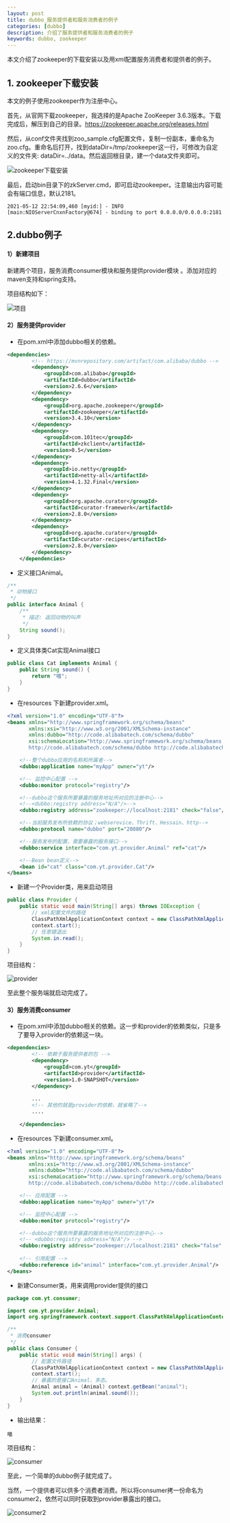 ```yaml
---
layout: post
title: dubbo_服务提供者和服务消费者的例子
categories: [dubbo]
description: 介绍了服务提供者和服务消费者的例子
keywords: dubbo, zookeeper
---
```


 本文介绍了zookeeper的下载安装以及用xml配置服务消费者和提供者的例子。

## 1. zookeeper下载安装

本文的例子使用zookeeper作为注册中心。

首先，从官网下载zookeeper，我选择的是Apache ZooKeeper 3.6.3版本。下载完成后，解压到自己的目录。<https://zookeeper.apache.org/releases.html>

然后，从conf文件夹找到zoo_sample.cfg配置文件，复制一份副本，重命名为zoo.cfg。重命名后打开，找到dataDir=/tmp/zookeeper这一行，可修改为自定义的文件夹: dataDir=../data。然后返回根目录，建一个data文件夹即可。

![zookeeper下载安装](/images/posts/dubbo/20210512_1.gif)

最后，启动bin目录下的zkServer.cmd，即可启动zookeeper。注意输出内容可能会有端口信息，默认2181。

```` 
2021-05-12 22:54:09,460 [myid:] - INFO  [main:NIOServerCnxnFactory@674] - binding to port 0.0.0.0/0.0.0.0:2181
````



## 2.dubbo例子

#### 1）新建项目

新建两个项目，服务消费consumer模块和服务提供provider模块 。添加对应的maven支持和spring支持。

项目结构如下：

![项目](/images/posts/dubbo/20210512_2.png)

#### 2）服务提供provider

- 在pom.xml中添加dubbo相关的依赖。

```` xml
<dependencies>
        <!-- https://mvnrepository.com/artifact/com.alibaba/dubbo -->
        <dependency>
            <groupId>com.alibaba</groupId>
            <artifactId>dubbo</artifactId>
            <version>2.6.6</version>
        </dependency>
        <dependency>
            <groupId>org.apache.zookeeper</groupId>
            <artifactId>zookeeper</artifactId>
            <version>3.4.10</version>
        </dependency>
        <dependency>
            <groupId>com.101tec</groupId>
            <artifactId>zkclient</artifactId>
            <version>0.5</version>
        </dependency>
        <dependency>
            <groupId>io.netty</groupId>
            <artifactId>netty-all</artifactId>
            <version>4.1.32.Final</version>
        </dependency>
        <dependency>
            <groupId>org.apache.curator</groupId>
            <artifactId>curator-framework</artifactId>
            <version>2.8.0</version>
        </dependency>
        <dependency>
            <groupId>org.apache.curator</groupId>
            <artifactId>curator-recipes</artifactId>
            <version>2.8.0</version>
        </dependency>
    </dependencies>
````

- 定义接口Animal。

```` java
/**
 * 动物接口
 */
public interface Animal {
    /**
     * 描述: 返回动物的叫声
     */
    String sound();
}
````

- 定义具体类Cat实现Animal接口

````  java
public class Cat implements Animal {
    public String sound() {
        return "喵";
    }
}
````

- 在resources 下新建provider.xml。

```` xml
<?xml version="1.0" encoding="UTF-8"?>
<beans xmlns="http://www.springframework.org/schema/beans"
       xmlns:xsi="http://www.w3.org/2001/XMLSchema-instance"
       xmlns:dubbo="http://code.alibabatech.com/schema/dubbo"
       xsi:schemaLocation="http://www.springframework.org/schema/beans http://www.springframework.org/schema/beans/spring-beans.xsd
       http://code.alibabatech.com/schema/dubbo http://code.alibabatech.com/schema/dubbo/dubbo.xsd">

    <!--整个dubbo应用的名称和所属者-->
    <dubbo:application name="myApp" owner="yt"/>

    <!-- 监控中心配置 -->
    <dubbo:monitor protocol="registry"/>

    <!--dubbo这个服务所要暴露的服务地址所对应的注册中心-->
    <!--<dubbo:registry address="N/A"/>-->
    <dubbo:registry address="zookeeper://localhost:2181" check="false"/>

    <!--当前服务发布所依赖的协议；webserovice、Thrift、Hessain、http-->
    <dubbo:protocol name="dubbo" port="20880"/>

    <!--服务发布的配置，需要暴露的服务接口-->
    <dubbo:service interface="com.yt.provider.Animal" ref="cat"/>

    <!--Bean bean定义-->
    <bean id="cat" class="com.yt.provider.Cat"/>
</beans>
````

- 新建一个Provider类，用来启动项目

```` java
public class Provider {
    public static void main(String[] args) throws IOException {
        // xml配置文件的路径
        ClassPathXmlApplicationContext context = new ClassPathXmlApplicationContext("META-INF/spring/provider.xml");
        context.start();
        // 任意键退出
        System.in.read();
    }
}
````

项目结构：

![provider](/images/posts/dubbo/20210512_3.png)

至此整个服务端就启动完成了。

#### 3）服务消费consumer

- 在pom.xml中添加dubbo相关的依赖。这一步和provider的依赖类似，只是多了要导入provider的依赖这一块。

```` xml
<dependencies>
        <!-- 依赖于服务提供者的包 -->
        <dependency>
            <groupId>com.yt</groupId>
            <artifactId>provider</artifactId>
            <version>1.0-SNAPSHOT</version>
        </dependency>
        
    	...
    	<!-- 其他的就是provider的依赖，就省略了-->
    	....
    	
    </dependencies>
````

- 在resources 下新建consumer.xml。

```` xml
<?xml version="1.0" encoding="UTF-8"?>
<beans xmlns="http://www.springframework.org/schema/beans"
       xmlns:xsi="http://www.w3.org/2001/XMLSchema-instance"
       xmlns:dubbo="http://code.alibabatech.com/schema/dubbo"
       xsi:schemaLocation="http://www.springframework.org/schema/beans http://www.springframework.org/schema/beans/spring-beans.xsd
       http://code.alibabatech.com/schema/dubbo http://code.alibabatech.com/schema/dubbo/dubbo.xsd">

    <!-- 应用配置 -->
    <dubbo:application name="myApp" owner="yt"/>

    <!-- 监控中心配置 -->
    <dubbo:monitor protocol="registry"/>

    <!--dubbo这个服务所要暴露的服务地址所对应的注册中心-->
    <!-- <dubbo:registry address="N/A"/> -->
    <dubbo:registry address="zookeeper://localhost:2181" check="false" />
	
    <!-- 引用配置 -->
    <dubbo:reference id="animal" interface="com.yt.provider.Animal"/>
</beans>
````

- 新建Consumer类，用来调用provider提供的接口

```` java
package com.yt.consumer;

import com.yt.provider.Animal;
import org.springframework.context.support.ClassPathXmlApplicationContext;

/**
 * 消费consumer
 */
public class Consumer {
    public static void main(String[] args) {
        // 配置文件路径
        ClassPathXmlApplicationContext context = new ClassPathXmlApplicationContext("/spring/consumer.xml");
        context.start();
        // 暴露的是接口Animal，多态。
        Animal animal = (Animal) context.getBean("animal");
        System.out.println(animal.sound());
    }
}
````

- 输出结果：

```` 
喵
````

项目结构：

![consumer](/images/posts/dubbo/20210512_4.png)

至此，一个简单的dubbo例子就完成了。

当然，一个提供者可以供多个消费者消费。所以将consumer拷一份命名为consumer2，依然可以同时获取到provider暴露出的接口。

![consumer2](/images/posts/dubbo/20210512_5.png)
